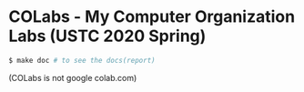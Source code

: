 
# COLabs - My Computer Organization Labs (USTC 2020 Spring)

```sh
$ make doc # to see the docs(report)
```

(COLabs is not google colab.com)
